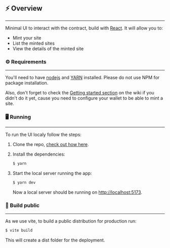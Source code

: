 ## ⚡ Overview
---

Minimal UI to interact with the contract, build with [React](https://reactjs.org/). It will allow you to:

- Mint your site
- List the minted sites
- View the details of the minted site

### ⚙️ Requirements
---

You'll need to have [nodejs](https://nodejs.org/en/) and [YARN](https://classic.yarnpkg.com/lang/en/docs/install/#mac-stable) installed. Please do not use NPM for package installation.

Also, don't forget to check the [Getting started section](https://github.com/fleekxyz/contracts/wiki/Getting-Started) on the wiki if you didn't do it yet, cause you need to configure your wallet to be able to mint a site.

### 🖥️ Running
---

To run the UI localy follow the steps:

1. Clone the repo, [check out how here](https://docs.github.com/en/repositories/creating-and-managing-repositories/cloning-a-repository).

2. Install the dependencies:

   ```bash
   $ yarn
   ```

3. Start the local server running the app:

   ```bash
   $ yarn dev
   ```

   Now a local server should be running on [http://localhost:5173](http://localhost:5173).


### 🤖 Build public
---
As we use vite, to build a public distribution for production run:

```bash
$ vite build
```

This will create a dist folder for the deployment.